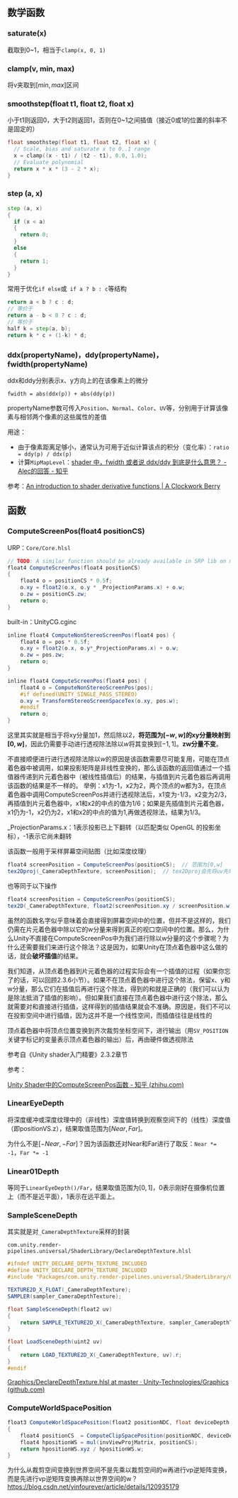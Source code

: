 ## 数学函数

### saturate(x)

截取到0~1，相当于`clamp(x, 0, 1)`

### clamp(v, min, max)

将v夹取到$[min, max]$区间

### smoothstep(float t1, float t2, float x)

小于t1则返回0，大于t2则返回1，否则在0~1之间插值（接近0或1的位置的斜率不是固定的）

```cpp
float smoothstep(float t1, float t2, float x) {
  // Scale, bias and saturate x to 0..1 range
  x = clamp((x - t1) / (t2 - t1), 0.0, 1.0); 
  // Evaluate polynomial
  return x * x * (3 - 2 * x);
}
```

### step (a, x)

``` glsl
step (a, x)
{
  if (x < a) 
  {
    return 0;
  }
  else
  {
    return 1;
  }
}
```

常用于优化`if else`或` if a ? b : c`等结构

``` glsl
return a < b ? c : d;
// 等价于
return a - b < 0 ? c : d;
// 等价于
half k = step(a, b);
return k * c + (1-k) * d;
```

### **ddx(propertyName)，ddy(propertyName)，fwidth(propertyName)**

ddx和ddy分别表示x、y方向上的在该像素上的微分

`fwidth = abs(ddx(p)) + abs(ddy(p))`

propertyName参数可传入`Position`、`Normal`、`Color`、`UV`等，分别用于计算该像素与相邻两个像素的这些属性的差值

用途：

- 由于像素距离足够小，通常认为可用于近似计算该点的积分（变化率）：`ratio = ddy(p) / ddx(p)`
- 计算`MipMapLevel`：[shader 中，fwidth 或者说 ddx/ddy 到底是什么意思？ - Alec的回答 - 知乎](https://www.zhihu.com/question/329521044/answer/1286662690)

参考：[An introduction to shader derivative functions | A Clockwork Berry](http://www.aclockworkberry.com/shader-derivative-functions/)

## 函数

### ComputeScreenPos(float4 positionCS)

URP：`Core/Core.hlsl`

``` glsl
// TODO: A similar function should be already available in SRP lib on master. Use that instead
float4 ComputeScreenPos(float4 positionCS)
{
    float4 o = positionCS * 0.5f;
    o.xy = float2(o.x, o.y * _ProjectionParams.x) + o.w;
    o.zw = positionCS.zw;
    return o;
}
```

built-in：UnityCG.cginc

``` glsl
inline float4 ComputeNonStereoScreenPos(float4 pos) {
    float4 o = pos * 0.5f;
    o.xy = float2(o.x, o.y*_ProjectionParams.x) + o.w;
    o.zw = pos.zw;
    return o;
}

inline float4 ComputeScreenPos(float4 pos) {
    float4 o = ComputeNonStereoScreenPos(pos);
    #if defined(UNITY_SINGLE_PASS_STEREO)
    o.xy = TransformStereoScreenSpaceTex(o.xy, pos.w);
    #endif
    return o;
}
```

这里其实就是相当于将xy分量加1，然后除以2，**将范围为$[-w,w]$的xy分量映射到$[0,w]$**，因此仍需要手动进行透视除法除以$w$将其变换到$[-1,1]$。**zw分量不变**。

不直接顺便进行进行透视除法除以$w$的原因是该函数需要尽可能复用，可能在顶点着色器中被调用，如果投影矩阵是非线性变换的，那么该函数的返回值通过一个插值器传递到片元着色器中（被线性插值后）的结果，与插值到片元着色器后再调用该函数的结果是不一样的。
举例：x1为-1，x2为2，两个顶点的w都为3，在顶点着色器中调用ComputeScreenPos并进行透视除法后，x1变为-1/3，x2变为2/3，再插值到片元着色器中，x1和x2的中点的值为1/6；如果是先插值到片元着色器，x1仍为-1，x2仍为2，x1和x2的中点的值为1,再做透视除法，结果为1/3。

_ProjectionParams.x：1表示投影已上下翻转（以匹配类似 OpenGL 的投影坐标），-1表示它尚未翻转

该函数一般用于采样屏幕空间贴图（比如深度纹理）

 ``` glsl
 float4 screenPosition = ComputeScreenPos(positionCS);  // 范围为[0,w]
 tex2Dproj(_CameraDepthTexture, screenPosition);  // tex2Dproj会先将uv先除以w再进行采样，即使用范围为[0,1]的uv进行采样
 ```

也等同于以下操作

``` glsl
float4 screenPosition = ComputeScreenPos(positionCS);
tex2D(_CameraDepthTexture, float2(screenPosition.xy / screenPosition.w))
```

虽然的函数名字似乎意味着会直接得到屏幕空间中的位置，但并不是这样的，我们仍需在片元着色器中除以它的w分量来得到真正的视口空间中的位置。那么，为什么Unity不直接在ComputeScreenPos中为我们进行除以w分量的这个步骤呢？为什么还需要我们来进行这个除法？这是因为，如果Unity在顶点着色器中这么做的话，就会**破坏插值**的结果。

我们知道，从顶点着色器到片元着色器的过程实际会有一个插值的过程（如果你忘了的话，可以回顾2.3.6小节）。如果不在顶点着色器中进行这个除法，保留x、y和w分量，那么它们在插值后再进行这个除法，得到的和就是正确的（我们可以认为是除法抵消了插值的影响）。但如果我们直接在顶点着色器中进行这个除法，那么就需要对和直接进行插值，这样得到的插值结果就会不准确。原因是，我们不可以在投影空间中进行插值，因为这并不是一个线性空间，而插值往往是线性的

顶点着色器中将顶点位置变换到齐次裁剪坐标空间下，进行输出（用`SV_POSITION`关键字标记的变量表示顶点着色器的输出）后，再由硬件做透视除法

参考自《Unity shader入门精要》2.3.2章节

参考：

[Unity Shader中的ComputeScreenPos函数 - 知乎 (zhihu.com)](https://zhuanlan.zhihu.com/p/145400372)

### LinearEyeDepth

将深度缓冲或深度纹理中的（非线性）深度值转换到观察空间下的（线性）深度值（即positionVS.z），结果取值范围为$[Near,Far]$。

为什么不是$[-Near,-Far]$？因为该函数还对Near和Far进行了取反：`Near *= -1`，`Far *= -1`

### Linear01Depth

等同于`LinearEyeDepth()/Far`，结果取值范围为$[0,1]$，0表示刚好在摄像机位置上（而不是近平面），1表示在远平面上。

### SampleSceneDepth

其实就是对`_CameraDepthTexture`采样的封装

`com.unity.render-pipelines.universal/ShaderLibrary/DeclareDepthTexture.hlsl`

``` glsl
#ifndef UNITY_DECLARE_DEPTH_TEXTURE_INCLUDED
#define UNITY_DECLARE_DEPTH_TEXTURE_INCLUDED
#include "Packages/com.unity.render-pipelines.universal/ShaderLibrary/Core.hlsl"

TEXTURE2D_X_FLOAT(_CameraDepthTexture);
SAMPLER(sampler_CameraDepthTexture);

float SampleSceneDepth(float2 uv)
{
    return SAMPLE_TEXTURE2D_X(_CameraDepthTexture, sampler_CameraDepthTexture, UnityStereoTransformScreenSpaceTex(uv)).r;
}

float LoadSceneDepth(uint2 uv)
{
    return LOAD_TEXTURE2D_X(_CameraDepthTexture, uv).r;
}
#endif
```

[Graphics/DeclareDepthTexture.hlsl at master · Unity-Technologies/Graphics (github.com)](https://github.com/Unity-Technologies/Graphics/blob/master/Packages/com.unity.render-pipelines.universal/ShaderLibrary/DeclareDepthTexture.hlsl)

### ComputeWorldSpacePosition

``` glsl
float3 ComputeWorldSpacePosition(float2 positionNDC, float deviceDepth, float4x4 invViewProjMatrix)
{
    float4 positionCS  = ComputeClipSpacePosition(positionNDC, deviceDepth);
    float4 hpositionWS = mul(invViewProjMatrix, positionCS);
    return hpositionWS.xyz / hpositionWS.w;
}
```

为什么从裁剪空间变换到世界空间不是先乘以裁剪空间的w再进行vp逆矩阵变换，而是先进行vp逆矩阵变换再除以世界空间的w？https://blog.csdn.net/yinfourever/article/details/120935179

